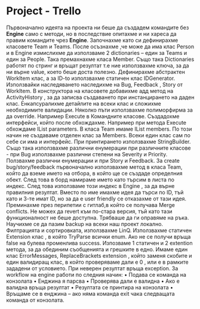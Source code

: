 # Project - Trello

Първоначално идеята на проекта ни беше да създадем командите без **Engine** само с методи, но в последствие опитахме и ни хареса да правим командите чрез **Engine**.
Започнахме като си дефинирахме класовете Team и Teams. После осъзнахме ,че може да има клас Person  и в Engine измислихме да използваме 2 dictionaries – един за Teams и един за People. Така премахнахме класа Member. Също така Dictionaries работят по стринг и връщат резултат т.е ние използвахме ключа, за да ни върне value, което беше доста полезно.
Дефинирахме абстрактен WorkItem клас, a за ID-to използвахме статичен клас IDGenerator.  Използвайки наследяването наследихме на Bug, Feedback , Story от WorkItem. В конструктора на класовете добавихме адд метод на ActivityHistory , за да записва създаването при инстанцирането на даден клас.
Енкапсуралихме детайлите на всеки клас и сложихме необходимите валидации. Няколко пъти използвахме полиморфирма за да override. Например Execute в Командните класове. 
Създадохме интерфейси, който после обхождахме. Например при метода Execute обхождаме IList <string> parameters. В класа Team имаме IList <Person> members. По този начин не създаваме отделен клас за Members. Всеки един клас сам по себе си има и интерфейс.
При принтирането използвахме StringBuilder. Също така използвахме различни енумерации при различните класове  - при Bug използвахме различни степени на Severity и Priority. Ползвахме различни енумерации и при  Story и Feedback.
За create bug/story/feedback първоначално използвахме метод в класа Team, който да вземе името на отбора, в който ще се създаде определния обект. След това в борд намираме името  като търсим в листа по индекс. След това използваме този индекс в Engine , за да върне правилния резултат.  Вместо по име имахме идея да търси по ID, тъй като и 3-те имат ID, но за да е user friendly се отказахме от тази идея. 
Преминахме през  перипетии с гитлаб,в който се получава Merge conflicts. Не можех да revert към по-стара версия, тъй като тази функционалност не беше доступна. Трябваше да ги оправяме на ръка. Научихме се да пазим backup на всеки наш проект локално.
Филтрацията и сортировката, използвахме LinQ.  Използвахме статичен Extension клас , в който TryParse всички enum. Ако не се получи връща false на булева променлива success.
Изпозваме 1 статичен и 2 extention метода, за да обединим съобщенията и грешките в едно. Имаме един клас ErrorMessages, ReplaceBrackets extension , който заменя скобите и един валидиращ клас, в който проверяваме дали е 0 , или е в рамките зададени от условието. При неверен резултат връща exception.
За workflow на engine работи по следния начин: 
•	Подава се команда на конзолата
•	Енджина я парсва
•	Проверява дали е валидна
•	Ако е валидна връща резултат
•	Резултата се принтира на конзолата
•	Връщаме се в енджина – ако няма команда еxit чака следващата команда от конзолата.

